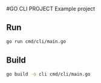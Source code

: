 #GO CLI PROJECT
Example project

## Run
```bash
go run cmd/cli/main.go
```

## Build
```bash
go build -o cli cmd/cli/main.go
```